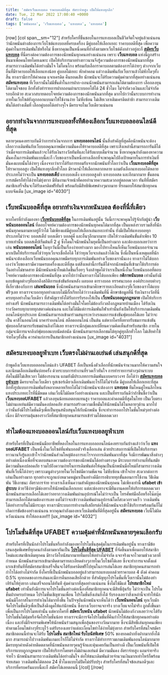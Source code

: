 ```yaml
---
title: 'สมัครเว็บแทงบอล ราคาบอลดีที่สุด อัตราจ่ายสูง เปิดให้แทงทุกลีก'
date: Tue, 22 Mar 2022 17:00:40 +0000
draft: false
tags: ['พนันบอล', 'เว็บแทงบอล', 'แทงบอล', 'แทงบอล']
---
```


\[row\] \[col span\_\_sm="12"\] สำหรับใครที่ชื่นชอบในการแทงบอลเป็นชีวิตจิตใจอยู่แล้วแน่นอนว่านักพนันต่างต้องการเว็บไซต์แทงบอลที่ครบเครื่อง มีคู่บอลให้เลือกเยอะ ราคาบอลดีที่สุด เพื่อความคุ้มค่าในการเดิมพันใช่หรือไม่ ซึ่งหากคุณเป็นหนึ่งคนที่กำลังตามหาเว็บไซต์ดังกล่าวอยู่ละก็ [**สมัครเว็บแทงบอล**](/เว็บพนันจ่ายจริง/) ที่นี่ตรงต่อความต้องการของนักพนันทุกคนอย่างแน่นอน เพราะ **เว็บแทงบอล** แห่งนี้ถูกสร้างขึ้นมาเพื่อคนไทยโดยเฉพาะ เปิดให้บริการมาอย่างยาวนานจึงรู้ความต้องการของนักพนันมากที่สุด สามารถวางเดิมพันได้อย่างมั่นใจ ไม่โดนโกง พร้อมกับเลือกราคาบอลตามต้องการได้ง่ายๆ ต่างจากเว็บอื่นที่มีราคาบอลให้เลือกแทงน้อย คู่บอลไม่เยอะ หักค่าคอม แต่วางเดิมพันกับเว็บเราแล้วไม่หักใดๆทั้งสิ้น ทางเรามีการให้ค่าคอม แจกเครดิต คืนยอดเสีย นักพนันจะได้รับความคุ้มค่ามากที่สุดอย่างแน่นอน **สมัครแทงบอล** ที่เว็บเรานั้นไม่มีขั้นต่ำในการฝาก-ถอนนักพนันสามารถเล่นได้ตามต้องการ เลือกลงทุนได้ตามใจชอบ อีกทั้งยังทำรายการฝากถอนผ่านระบบออโต้ได้ 24 ชั่วโมง ไม่จำกัดวงเงินและไม่จำกัดรอบอีกด้วย สะดวกสบายตอบโจทย์ความต้องการของนักพนันมากที่สุด มากไปกว่านั้นระบบการทำงานภายในเว็บไซต์ยังถูกออกแบบมาให้ใช้งานง่าย ไม่ซับซ้อน ไม่เสียเวลาเติมเครดิตล่าช้า สามารถวางเดิมพันได้อย่างเต็มที่ เลือกคู่บอลได้อย่างจุใจ มีครบจบในเว็บเดียวแน่นอน

**อยากทำเงินจากการแทงบอลทั้งทีต้องเลือกเว็บแทงบอลออนไลน์ดีที่สุด**
------------------------------------------------------------------

หลายๆคนคงทราบกันดีว่าการทำเงินจากการ **แทงบอลออนไลน์** นั้นสิ่งสำคัญที่สุดคือนักพนันจะต้องเลือกวางเดิมพันกับเว็บบอลคุณภาพมีความมั่นคงให้ราคาบอลดีที่สุด เพราะสิ่งเหล่านี้สามารถการันตีได้ว่าเมื่อจบการเดิมพันแล้วจะได้รับเงินรางวัลทันทีและได้รับแบบเต็มจำนวน ซึ่งหากคุณกำลังมองหาความมั่นคงในการเดิมพันแบบนี้ละก็ เว็บของเราเป็นหนึ่งทางเลือกที่จะพาคุณไปถึงเป้าหมายในการทำเงินที่มั่นคงแบบนั้นได้ง่ายๆ เนื่องจากว่าเราได้รับการยอมรับจากนักพนันทั่วโลกว่าเป็น **เว็บแทงบอลดีที่สุด** ให้ราคาบอลสูง เปิดให้แทงทุกลีกทั่วโลก มีราคาน้ำให้เลือกหลากหลาย แถมยังเลือกแทงบอลได้หลายประเภทไม่ว่าจะเป็น **แทงบอลสเต็ป** แทงบอลเต็ง แทงบอลสูงต่ำ แทงบอลสด และอีกมากมาย ขั้นตอนการสมัครก็ทำได้ง่ายไม่ยุ่งยาก มีทีมงานเจ้าหน้าที่คอยอำนวยความสะดวกอยู่ตลอดเวลา ทันทีที่สมัครสมาชิกเสร็จสิ้นจะได้รับเครดิตฟรีทันที พร้อมกับมีสิทธิพิเศษต่างๆมากมาย ที่รอมอบให้สมาชิกทุกคนแบบจัดเต็ม \[ux\_image id="4030"\]

**เว็บพนันบอลดีที่สุด อยากทำเงินจากพนันบอล ต้องที่นี่ที่เดียว**
---------------------------------------------------------------

หากใครที่กำลังมองหา [**เว็บพนันบอลดีที่สุด**](/สมัครเว็บแทงบอล/) ในการเดิมพันอยู่นั้น วันนี้เราจะพาคุณไปรู้จักกับผู้นำ **เว็บพนันบอลออนไลน์** ที่ตอบโจทย์ความต้องการของนักพนันทุกคนได้มากที่สุด เป็นแหล่งรวบรวมสิ่งที่นักพนันทุกคนตามหาอยู่ก็ว่าได้ ไม่เพียงแต่มีคู่บอลให้เลือกเล่นเยอะเท่านั้น ยังมีเปิดให้แทงบอลทุกประเภทไม่ว่าจะ บอลสเต็ป บอลเดี่ยว บอลคู่คี่ และอื่นๆอีกมากมาย เปิดให้วางเดิมพันขั้นต่ำเพียง 10 บาทเท่านั้น บอลสเต็ปเริ่มต้นที่ 2 คู่ ซึ่งโดนใจนักพนันในยุคนี้เป็นอย่างมาก และต้องบอกเลยว่าการเล่น **พนันบอลออนไลน์** ในทุกวันนี้เป็นเรื่องง่ายอย่างมาก มองไปทางไหนก็เห็นเว็บพนันบอลจำนวนมากเปิดให้บริการแต่ใช่ว่าทุกเว็บจะเชื่อถือได้ ใช่ว่าทุกเว็บจะเล่นแล้วได้เงิน ซึ่งนี่เป็นหนึ่งเหตุผลที่นักพนันจะต้องเลือกเว็บพนันบอลคุณภาพมีครบทุกการเดิมพันอย่างเว็บของเรานั่นเอง ทางเราไม่ได้บอกเองว่าเว็บของเรามีความครบเครื่องและดีที่สุด แต่สิ่งเหล่านี้การันตีได้จากนักพนันที่เข้ามาใช้บริการต่อวันอย่างไม่ขาดสาย มีนักพนันหน้าใหม่เกิดขึ้นเรื่อยๆ จึงกล้าพูดได้ว่าเราเป็นหนึ่งในเว็บพนันบอลที่ตอบโจทย์ความต้องการของนักพนันที่สุด มากไปกว่านั้นทางเราไม่ได้บอกเพียง **กติกาพนันบอล** เท่านั้นยังมีแถบข้อมูลต่างๆที่บอกถึงสถิติการแข่งขันย้อนหลัง ผลบอล ตารางบอล ทรรศนะบอล องค์ประกอบต่างๆที่เกี่ยวข้องกับการ **เล่นพนันบอล** ซึ่งนักพนันสามารถเข้ามาศึกษารายละเอียดต่างๆที่เว็บของเราได้แบบฟรีๆเลย ทางเราจะบอกทุกอย่างแบบไม่มีกั๊กเรียกได้ว่าวางเดิมพันที่นี่ ศึกษาข้อมูลที่นี่ รับเงินรางวัลที่นี่ ครบทุกอย่างในเว็บเดียว ที่สำคัญเรายังได้รับการรับรองให้เป็น **เว็บพนันบอลถูกกฎหมาย** เปิดให้บริการอย่างเสรี นักพนันสามารถวางเดิมพันได้อย่างมั่นใจโดยไม่ต้องกังวลถึงกฎหมายบ้านเมือง ได้รับเงินรางวัลครบทุกบาททุกสตางค์แน่นอน และไม่ได้มีแต่การเดิมพันกีฬาเท่านั้นยังเปิดให้บริการเกมเดิมพันออนไลน์ทุกประเภท นักพนันสามารถเข้ามาร่วมสนุกระหว่างรอผลการแข่งขันฟุตบอลได้เลย ไม่ว่าจะเป็น คาสิโนออนไลน์ บาคาร่าออนไลน์ สล็อตออนไลน์ เป็นต้น แต่หากใครที่อยากรับชมการแข่งขันฟุตบอลก็สามารถรับชมผ่านลิงก์ได้เลย ทางเราจะมีกลุ่มแลกเปลี่ยนความคิดเห็นสำหรับสมาชิก ภายในกลุ่มจะมีการแจกลิงก์ฟุตบอลแบบนัดต่อนัด นักพนันสามารถเลือกชมได้ทุกคู่ทุกลีกทั่วโลก ไม่เสียค่าใช้จ่ายใดๆทั้งสิ้น ควรค่าแก่การเป็นสมาชิกอย่างแน่นอน \[ux\_image id="4031"\]

**สมัครแทงบอลยูฟ่าเบท เว็บตรงไม่ผ่านเอเย่นต์ เล่นสนุกดีที่สุด**
---------------------------------------------------------------

ถ้าพูดถึงเว็บแทงบอลออนไลน์แล้ว UFABET ถือเป็นหนึ่งตัวเลือกที่นักพนันจำนวนมากให้ความสนใจและนิยมเลือกเดิมพันบ่อยครั้ง ด้วยระบบการทำงานที่รวดเร็วทันใจ การทำรายการต่างๆผ่านระบบอัตโนมัติไม่เสียเวลา ไม่ต้องรอนาน แถมยังมีประเภทการเดิมพันแบบครบวงจร ถือได้ว่า [**สมัครแทงบอลยูฟ่าเบท**](/วิธีดูเว็บ-สมัครแทงบอล/) มีครบจบในเว็บเดียว ยูสเซอร์เดียวเลือกเดิมพันอะไรก็ได้ไม่จำกัด มีคู่บอลให้เลือกเยอะที่สุด อีกทั้งรูปแบบการเดิมพันยังหลากหลายเรียกได้ไม่ว่านักพนันจะต้องการ **แทงบอล** ทีมไหนคู่ไหนลีกไหน แทงประเภทอะไรที่นี่มีหมด เล่นเว็บนี้ไม่ผิดหวังอย่างแน่นอน และเป็นที่ทราบกันดีว่าถ้าขึ้นชื่อว่าเป็น **เว็บแทงบอลUFABET** แล้วลงทุนน้อยผลตอบแทนสูง ราคาบอลและค่าคอมดีที่สุดในไทย เป็นเว็บตรงไม่ผ่านเอเย่นต์มีความมั่นคงปลอดภัย สามารถสร้างความเชื่อมั่นให้นักพนันได้ในหลายๆด้าน มากไปกว่านั้นยังมีโปรโมชั่นดีๆเพื่อเป็นทุนสนับสนุนให้กับนักพนัน ซึ่งจะทำการออกโปรโมชั่นใหม่ๆอย่างต่อเนื่อง มีกิจกรรมลุ้นของรางวัลที่สมาชิกทุกคนสามารถเข้าร่วมได้ตลอดเวลา

**ทำไมต้องแทงบอลออนไลน์กับเว็บแทงบอลยูฟ่าเบท**
----------------------------------------------

สำหรับใครที่เป็นนักพนันมืออาชีพที่หลงใหลในการแทงบอลออนไลน์คงทราบกันบ้างแล้วว่าเว็บ **แทงบอลUFABET** เป็นหนึ่งในเว็บไซต์ที่แฟนบอลตัวจริงเลือกเล่น ด้วยประสบการณ์ที่เปิดให้บริการมายาวนานจึงรู้และเข้าใจว่านักพนันส่วนใหญ่ต้องการอะไรจากการเดิมพันมากที่สุด จึงมีการพัฒนาสิ่งต่างๆอย่างต่อเนื่องเพื่อที่จะตอบสนองความต้องการของนักพนันได้อย่างตรงจุด มีระบบการทำงานที่ทันสมัย มีความมั่นคงปลอดภัย รวมไปถึงความง่ายในการเดิมพันต่อให้คุณเป็นนักพนันมือใหม่ก็สามารถวางเดิมพันที่เว็บนี้ได้ง่ายๆ เพราะเมนูต่างๆภายในเว็บไซต์มีความชัดเจน ไม่ซับซ้อน เข้าใจง่าย สะดวกต่อการเล่นเป็นอย่างมาก ทุกอย่างจะถูกแบ่งหมวดหมู่มาเป็นอย่างดีมีการอธิบายทุกขั้นตอนการใช้งาน วิธีเดิมพัน วิธีเอาชนะ อัตราการจ่าย ทางเราเล็งเห็นความสำคัญของนักพนันทุกคน ไม่เพียงเท่านี้ **ufabet เข้าสู่ระบบ** ด้วยวิธีง่ายๆมีช่องทางให้นักพนันเลือกเยอะ แต่ละช่องทางจะมีทีมงานคอยให้บริการตลอดเวลา นักพนันสามารถเลือกได้เลยว่าอยากวางเดิมพันผ่านอุปกรณ์ใดไม่ว่าจะเป็น โทรศัพท์มือถือหรือโน๊ตบุ๊ค สามารถเลือกได้ตามต้องการเลย แต่ไม่ว่าจะเข้าวางเดิมพันผ่านอุปกรณ์ใดก็สะดวกรวดเร็ว วางเดิมพันได้อย่างราบรื่นไม่มีกระตุก ทางเรามีระบบการทำงานที่เสถียรต่อให้นักพนันจะเข้าใช้บริการพร้อมกันก็ไม่เกิดการขัดข้องอย่างแน่นอน หากคุณกำลังมองหาเว็บเดิมพันที่ดีที่สุดอยู่นั้น **สมัครแทงบอล** เว็บนี้ไม่ผิดหวังแน่นอน ท้าให้ลองเลย!!! \[ux\_image id="4032"\]

**โปรโมชั่นดีที่สุด UFABET ความคุ้มค่าที่นักพนันหลายๆคนเลือกรับ**
-----------------------------------------------------------------

สำหรับใครที่เป็นนักล่าโปรโมชั่นหรือกำลังมองหาโปรโมชั่นสุดคุ้มในการเดิมพันอยู่นั้น ทางเรามีข้อเสนอสุดพิเศษที่ทุกคนกำลังตามหากันเป็น [**โปรโมชั่นดีที่สุด UFABET**](/archives/) ที่จัดขึ้นมาเพื่อมอบให้สมาชิกใหม่และสมาชิกเดิมทุกคน มีรางวัลโบนัสมากมายที่มอบให้อย่างไม่จำกัด แจกจริงแจกไวตามช่วงเวลาที่กำหนด นักพนันสามารถเข้ามาติดตามรายละเอียดต่างๆภายในเว็บไซต์ได้เลย ซึ่งจะทำการแจกตั้งแต่แรกเข้าทันทีที่สมัครสมาชิกเสร็จสิ้นจะได้รับเครดิตฟรีไปทุนในการเล่นได้เลย สมาชิกทุกคนสามารถทำกำไรได้อย่างไม่จำกัด ยิ่งใครที่เป็นนักพนันบอลอยู่แล้วสามารถแทงบอลด้วยราคาบอล 4 ตังค์ ค่าคอม 0.5% ทุกยอดของการเล่นและมีการคืนยอดเสียอีกด้วย ที่สำคัญทุกโปรโมชั่นที่เว็บเรานั้นไม่ต้องทำเทิร์นให้ยุ่งยาก เล่นเสร็จถอนได้ทันที คุ้มค่ามากที่สุดอย่างแน่นอน ซึ่งไม่ใช่มีแต่ **โปรสมาชิกใหม่ ufabet** เท่านั้นยังมีการแจกโปรโมชั่นอย่างต่อเนื่องที่สมาชิกทุกคนจะมีสิทธิ์ลุ้นรับ ไม่ว่าจะเป็น โปรโมชั่นฝากครบกำหนด โปรโมชั่นเชิญชวนเพื่อน โปรโมชั่นยิ่งเล่นยิ่งได้ รับรองเลยว่าสิ่งเหล่านี้จะทำให้นักพนันมีโอกาสในการทำเงินได้มากยิ่งขึ้น ในปัจจุบันนักพนันจะเห็นได้ว่า **เว็บพนันออนไลน์** ทุกเว็บมักจัดโปรโมชั่นดีๆเพื่อเป็นสิ่งดึงดูดให้แก่นักพนัน ซึ่งบางเว็บอาจแจกจริง บางเว็บแจกไม่จริง ถูกตั้งขึ้นมาเพื่อเป็นการโปรโมทเท่านั้น แต่หากใครที่ **สมัครเว็บพนัน ufabet** นักพนันไม่ต้องกังวลเลยว่าจะได้รับโปรโมชั่นไม่คุ้มหรือจัดโปรโมชั่นน้อย ทางเราจะมีการจัดโปรโมชั่นที่คืนกำไรให้สมาชิกทุกคนอย่างต่อเนื่อง และยังมีกิจกรรมพิเศษให้นักพนันร่วมสนุกเพื่อลุ้นของรางวัลมากมาย ซึ่งจะมีสิทธิ์เล่นทุกคนเพียงทำตามเงื่อนไขต่างๆที่ระบุไว้ แต่รับรองเลยว่าแต่ละเงื่อนไขทำได้ง่ายไม่ยุ่งยาก สำหรับใครที่สนใจสมัครสมาชิกตอนนี้ท่านจะได้รับ **โปรโมชั่น สมาชิกใหม่ รับโบนัสพิเศษ** 50% ของยอดฝากยิ่งฝากมากยิ่งได้มาก สามารถนำไปวางเดิมพันเกมอะไรก็ได้ไม่จำกัด ทางเราได้ทำการรวมเกมเดิมพันออนไลน์มากมาย มีครบทุกค่ายดังค่ายติดตลาดที่นักพนันหลายๆคนรู้จักและคุ้นเคยกันเป็นอย่างดี เป็นเว็บพนันที่เปิดให้บริการแบบถูกกฎหมาย เปิดให้บริการโดยตรงไม่ผ่านเอเย่นต์ มีความมั่นคง อัตราจ่ายสูง แถมจ่ายจริงจ่ายไว นักพนันสามารถวางเดิมพันได้อย่างมั่นใจ ต่อให้ชนะเดิมพันด้วยจำนวนเงินมากเท่าไหร่ก็พร้อมจ่ายเสมอ วางเดิมพันได้ตลอด 24 ชั่วโมงแบบไม่ปิดไม่ปรับปรุง สำหรับใครที่สนใจข้อเสนอดีๆและบริการที่ครบครันแบบนี้ละก็ สมัครได้เลยตอนนี้ \[/col\] \[/row\]